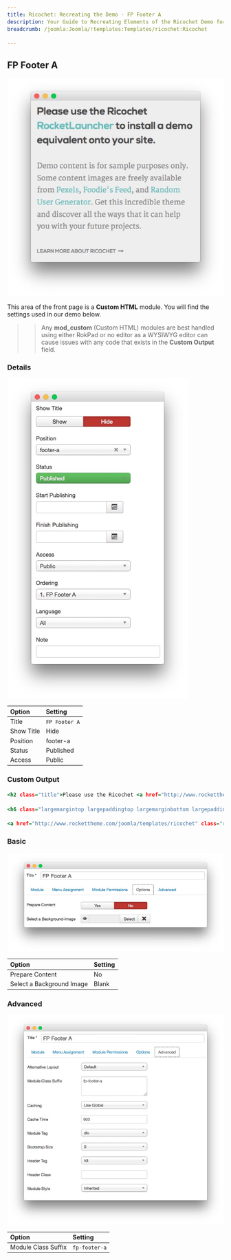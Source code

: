 ```yaml
---
title: Ricochet: Recreating the Demo - FP Footer A
description: Your Guide to Recreating Elements of the Ricochet Demo for Joomla
breadcrumb: /joomla:Joomla/!templates:Templates/ricochet:Ricochet

---
```


FP Footer A
-----

![](assets/demo_12.jpeg)

This area of the front page is a **Custom HTML** module. You will find the settings used in our demo below.

>> Any **mod_custom** (Custom HTML) modules are best handled using either RokPad or no editor as a WYSIWYG editor can cause issues with any code that exists in the **Custom Output** field.

### Details

![](assets/demo_12a.jpeg)

|   Option   |    Setting    |
| :--------- | :------------ |
| Title      | `FP Footer A` |
| Show Title | Hide          |
| Position   | footer-a      |
| Status     | Published     |
| Access     | Public        |

### Custom Output

~~~ .html
<h2 class="title">Please use the Ricochet <a href="http://www.rockettheme.com/joomla/templates/ricochet">RocketLauncher</a> to install a demo equivalent onto your site.</h2>

<h6 class="largemargintop largepaddingtop largemarginbottom largepaddingbottom">Demo content is for sample purposes only. Some content images are freely available from <a href="http://www.pexels.com/">Pexels</a>, <a href="http://foodiesfeed.com/">Foodie's Feed</a>, and <a href="http://randomuser.me/photos.html">Random User Generator</a>.<span class="hidden-tablet"> Get this incredible theme and discover all the ways that it can help you with your future projects.</span></h6>

<a href="http://www.rockettheme.com/joomla/templates/ricochet" class="readon2">Learn More About Ricochet</a>
~~~

### Basic

![](assets/demo_12b.jpeg)

|           Option          | Setting |
| :------------------------ | :------ |
| Prepare Content           | No      |
| Select a Background Image | Blank   |

### Advanced

![](assets/demo_12c.jpeg)

|        Option       |    Setting    |
| :------------------ | :------------ |
| Module Class Suffix | `fp-footer-a` |
